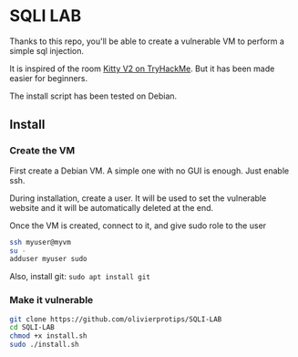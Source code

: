 # SQLI LAB

Thanks to this repo, you'll be able to create a vulnerable VM to perform a simple sql injection.

It is inspired of the room [Kitty V2 on TryHackMe](https://tryhackme.com/room/kitty). But it has been made easier for beginners.

The install script has been tested on Debian.

## Install

### Create the VM

First create a Debian VM. A simple one with no GUI is enough. Just enable ssh.

During installation, create a user. It will be used to set the vulnerable website and it will be automatically deleted at the end.

Once the VM is created, connect to it, and give sudo role to the user

```bash
ssh myuser@myvm
su -
adduser myuser sudo
```

Also, install git: `sudo apt install git`

### Make it vulnerable

```bash
git clone https://github.com/olivierprotips/SQLI-LAB
cd SQLI-LAB
chmod +x install.sh
sudo ./install.sh
```